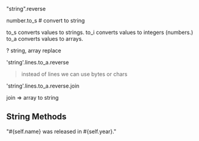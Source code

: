 "string".reverse

number.to_s # convert to string

to_s converts values to strings.
to_i converts values to integers (numbers.)
to_a converts values to arrays.

? string, array replace


'string'.lines.to_a.reverse
> instead of lines we can use bytes or chars

'string'.lines.to_a.reverse.join

join => array to string


## String Methods





 "#{self.name} was released in #{self.year}."
